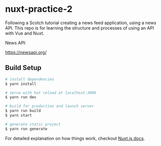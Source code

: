 # nuxt-practice-2

Following a Scotch tutorial creating a news feed application, using a news API. This repo is for learning the structure and processes of using an API with Vue and Nuxt.

News API:

https://newsapi.org/

## Build Setup

``` bash
# install dependencies
$ yarn install

# serve with hot reload at localhost:3000
$ yarn run dev

# build for production and launch server
$ yarn run build
$ yarn start

# generate static project
$ yarn run generate
```

For detailed explanation on how things work, checkout [Nuxt.js docs](https://nuxtjs.org).
